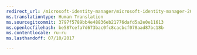 ```yaml
---
redirect_url: /microsoft-identity-manager/microsoft-identity-manager-2016-supported-platforms
ms.translationtype: Human Translation
ms.sourcegitcommit: 3797f5789bb4e48836eb21776dafd5a2e0e11613
ms.openlocfilehash: be587cefa7d673bac0fc8cacbcf078aad87bc18b
ms.contentlocale: ru-ru
ms.lasthandoff: 07/10/2017

---
```


